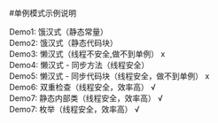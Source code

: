 #单例模式示例说明

Demo1: 饿汉式（静态常量） \
Demo2: 饿汉式（静态代码块） \
Demo3: 懒汉式（线程不安全,做不到单例） x\
Demo4: 懒汉式 - 同步方法（线程安全）  
Demo5: 懒汉式 - 同步代码块（线程安全，做不到单例） x\
Demo6: 双重检查（线程安全，效率高） √\
Demo7: 静态内部类（线程安全，效率高） √\
Demo7: 枚举（线程安全，效率高） √
